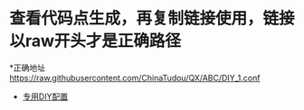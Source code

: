 # 查看代码点生成，再复制链接使用，链接以raw开头才是正确路径

*正确地址
https://raw.githubusercontent.com/ChinaTudou/QX/ABC/DIY_1.conf

* [专用DIY配置](https://raw.githubusercontent.com/ChinaTudou/QX/ABC/DIY_1.conf)

